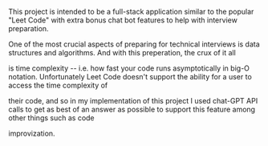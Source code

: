 This project is intended to be a full-stack application similar to the popular "Leet Code" with extra bonus chat bot features to help with interview preparation. 

One of the most crucial aspects of preparing for technical interviews is data structures and algorithms. And with this preperation, the crux of it all 

is time complexity -- i.e. how fast your code runs asymptotically in big-O notation. Unfortunately Leet Code doesn't support the ability for a user to access the time complexity of 

their code, and so in my implementation of this project I used chat-GPT API calls to get as best of an answer as possible to support this feature among other things such as code 

improvization. 
